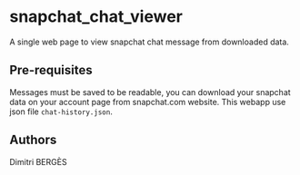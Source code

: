 # snapchat_chat_viewer

A single web page to view snapchat chat message from downloaded data.

## Pre-requisites

Messages must be saved to be readable, you can download your snapchat data on your account page from snapchat.com website.
This webapp use json file `chat-history.json`.

## Authors

Dimitri BERGÈS
